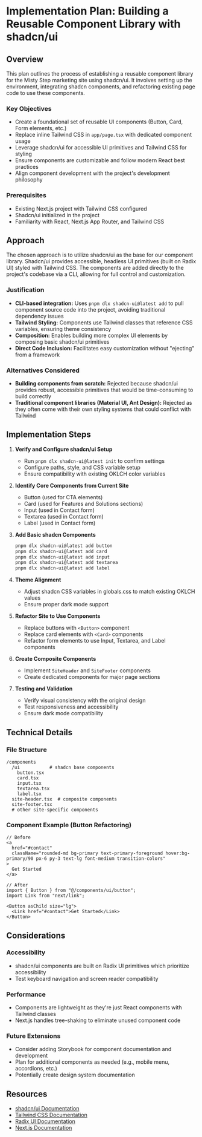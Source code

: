 # Implementation Plan: Building a Reusable Component Library with shadcn/ui

## Overview

This plan outlines the process of establishing a reusable component library for the Misty Step marketing site using shadcn/ui. It involves setting up the environment, integrating shadcn components, and refactoring existing page code to use these components.

### Key Objectives
- Create a foundational set of reusable UI components (Button, Card, Form elements, etc.)
- Replace inline Tailwind CSS in `app/page.tsx` with dedicated component usage
- Leverage shadcn/ui for accessible UI primitives and Tailwind CSS for styling
- Ensure components are customizable and follow modern React best practices
- Align component development with the project's development philosophy

### Prerequisites
- Existing Next.js project with Tailwind CSS configured
- Shadcn/ui initialized in the project
- Familiarity with React, Next.js App Router, and Tailwind CSS

## Approach

The chosen approach is to utilize shadcn/ui as the base for our component library. Shadcn/ui provides accessible, headless UI primitives (built on Radix UI) styled with Tailwind CSS. The components are added directly to the project's codebase via a CLI, allowing for full control and customization.

### Justification
- **CLI-based integration:** Uses `pnpm dlx shadcn-ui@latest add` to pull component source code into the project, avoiding traditional dependency issues
- **Tailwind Styling:** Components use Tailwind classes that reference CSS variables, ensuring theme consistency
- **Composition:** Enables building more complex UI elements by composing basic shadcn/ui primitives
- **Direct Code Inclusion:** Facilitates easy customization without "ejecting" from a framework

### Alternatives Considered
- **Building components from scratch:** Rejected because shadcn/ui provides robust, accessible primitives that would be time-consuming to build correctly
- **Traditional component libraries (Material UI, Ant Design):** Rejected as they often come with their own styling systems that could conflict with Tailwind

## Implementation Steps

1. **Verify and Configure shadcn/ui Setup**
   - Run `pnpm dlx shadcn-ui@latest init` to confirm settings
   - Configure paths, style, and CSS variable setup
   - Ensure compatibility with existing OKLCH color variables

2. **Identify Core Components from Current Site**
   - Button (used for CTA elements)
   - Card (used for Features and Solutions sections)
   - Input (used in Contact form)
   - Textarea (used in Contact form)
   - Label (used in Contact form)

3. **Add Basic shadcn Components**
   ```bash
   pnpm dlx shadcn-ui@latest add button
   pnpm dlx shadcn-ui@latest add card
   pnpm dlx shadcn-ui@latest add input
   pnpm dlx shadcn-ui@latest add textarea
   pnpm dlx shadcn-ui@latest add label
   ```

4. **Theme Alignment**
   - Adjust shadcn CSS variables in globals.css to match existing OKLCH values
   - Ensure proper dark mode support

5. **Refactor Site to Use Components**
   - Replace buttons with `<Button>` component
   - Replace card elements with `<Card>` components
   - Refactor form elements to use Input, Textarea, and Label components

6. **Create Composite Components**
   - Implement `SiteHeader` and `SiteFooter` components
   - Create dedicated components for major page sections

7. **Testing and Validation**
   - Verify visual consistency with the original design
   - Test responsiveness and accessibility
   - Ensure dark mode compatibility

## Technical Details

### File Structure
```
/components
  /ui           # shadcn base components
    button.tsx
    card.tsx
    input.tsx
    textarea.tsx
    label.tsx
  site-header.tsx  # composite components
  site-footer.tsx
  # other site-specific components
```

### Component Example (Button Refactoring)
```tsx
// Before
<a 
  href="#contact" 
  className="rounded-md bg-primary text-primary-foreground hover:bg-primary/90 px-6 py-3 text-lg font-medium transition-colors"
>
  Get Started
</a>

// After
import { Button } from "@/components/ui/button";
import Link from "next/link";

<Button asChild size="lg">
  <Link href="#contact">Get Started</Link>
</Button>
```

## Considerations

### Accessibility
- shadcn/ui components are built on Radix UI primitives which prioritize accessibility
- Test keyboard navigation and screen reader compatibility

### Performance
- Components are lightweight as they're just React components with Tailwind classes
- Next.js handles tree-shaking to eliminate unused component code

### Future Extensions
- Consider adding Storybook for component documentation and development
- Plan for additional components as needed (e.g., mobile menu, accordions, etc.)
- Potentially create design system documentation

## Resources
- [shadcn/ui Documentation](https://ui.shadcn.com/docs)
- [Tailwind CSS Documentation](https://tailwindcss.com/docs)
- [Radix UI Documentation](https://www.radix-ui.com/docs)
- [Next.js Documentation](https://nextjs.org/docs)